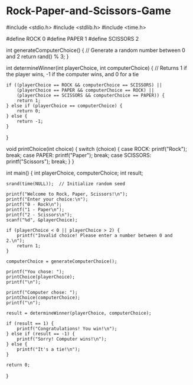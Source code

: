 # Rock-Paper-and-Scissors-Game

#include <stdio.h>
#include <stdlib.h>
#include <time.h>

#define ROCK 0
#define PAPER 1
#define SCISSORS 2

int generateComputerChoice() {
    // Generate a random number between 0 and 2
    return rand() % 3;
}

int determineWinner(int playerChoice, int computerChoice) {
    // Returns 1 if the player wins, -1 if the computer wins, and 0 for a tie

    if ((playerChoice == ROCK && computerChoice == SCISSORS) ||
        (playerChoice == PAPER && computerChoice == ROCK) ||
        (playerChoice == SCISSORS && computerChoice == PAPER)) {
        return 1;
    } else if (playerChoice == computerChoice) {
        return 0;
    } else {
        return -1;
    }
}

void printChoice(int choice) {
    switch (choice) {
        case ROCK:
            printf("Rock");
            break;
        case PAPER:
            printf("Paper");
            break;
        case SCISSORS:
            printf("Scissors");
            break;
    }
}

int main() {
    int playerChoice, computerChoice;
    int result;

    srand(time(NULL));  // Initialize random seed

    printf("Welcome to Rock, Paper, Scissors!\n");
    printf("Enter your choice:\n");
    printf("0 - Rock\n");
    printf("1 - Paper\n");
    printf("2 - Scissors\n");
    scanf("%d", &playerChoice);

    if (playerChoice < 0 || playerChoice > 2) {
        printf("Invalid choice! Please enter a number between 0 and 2.\n");
        return 1;
    }

    computerChoice = generateComputerChoice();

    printf("You chose: ");
    printChoice(playerChoice);
    printf("\n");

    printf("Computer chose: ");
    printChoice(computerChoice);
    printf("\n");

    result = determineWinner(playerChoice, computerChoice);

    if (result == 1) {
        printf("Congratulations! You win!\n");
    } else if (result == -1) {
        printf("Sorry! Computer wins!\n");
    } else {
        printf("It's a tie!\n");
    }

    return 0;
}
